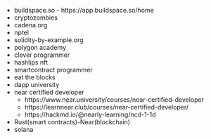 <ul>
  <li>buildspace.so - https://app.buildspace.so/home</li>
<li>cryptozombies</li>
<li>cadena.org</li>
<li>nptel</li>
<li>solidity-by-example.org</li>
<li>polygon academy</li>
  <li>clever programmer</li>
  <li>hashlips nft</li>
  <li>smartcontract programmer</li>
  <li>eat the blocks</li>
  <li>dapp university</li>
  <li>near certified developer
    <ul><li>https://www.near.university/courses/near-certified-developer</li>
      <li>https://learnnear.club/courses/near-certified-developer/</li>
      <li>https://hackmd.io/@nearly-learning/ncd-1-1d</li>
    </ul>
  <li>Rust(smart contracts)-Near(blockchain)</li>
  <li>solana</li>
  </ul>
